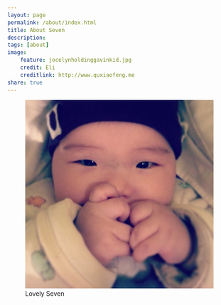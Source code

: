```yaml
---
layout: page
permalink: /about/index.html
title: About Seven
description: 
tags: [about]
image:
    feature: jocelynholdinggavinkid.jpg
    credit: Eli
    creditlink: http://www.quxiaofeng.me
share: true
---
```


<figure>
	<img src="/images/seven.jpg">
	<figcaption>Lovely Seven</figcaption>
</figure>
